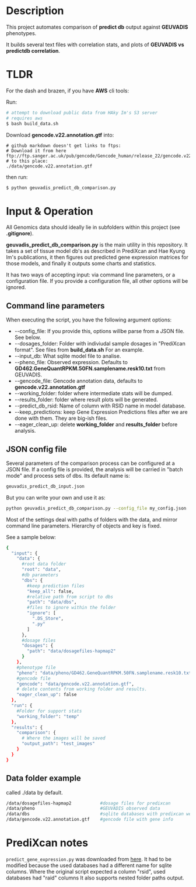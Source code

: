 # Description

This project automates comparison of **predict db** output against **GEUVADIS** phenotypes.

It builds several text files with correlation stats, and plots of **GEUVADIS vs predictdb correlation**.

# TLDR

For the dash and brazen, if you have **AWS** cli tools: 

Run:

```bash
# attempt to download public data from HAky Im's S3 server
# requires aws
$ bash build_data.sh
```

Download **gencode.v22.annotation.gtf** into:
```
# github markdown doesn't get links to ftps:
# Download it from here ftp://ftp.sanger.ac.uk/pub/gencode/Gencode_human/release_22/gencode.v22.annotation.gtf.gz
# to this place:
./data/gencode.v22.annotation.gtf
```

then run:

```bash
$ python geuvadis_predict_db_comparison.py
```

# Input & Operation

All Genomics data should ideally lie in subfolders within this project (see **.gitignore**).

**geuvadis_predict_db_comparison.py** is the main utility in this repository. 
It takes a set of tissue model db's as described in PrediXcan and Hae Kyung Im's publications,
it then figures out predicted gene expression matrices for those models,
and finally it outputs some charts and statistics.

It has two ways of accepting input: via command line parameters, or a configuration file.
If you provide a configuration file, all other options will be ignored.

## Command line parameters

When executing the script, you have the following argument options:
* --config_file: If you provide this, options willbe parse from a JSON file. See below.
* --dosages_folder: Folder with indiviudal sample dosages in "PrediXcan format". See files from **build_data.sh** For an example. 
* --input_db: What sqlite model file to analise.
* --pheno_file: Observed expression. Defaults to **GD462.GeneQuantRPKM.50FN.samplename.resk10.txt** from GEUVADIS.
* --gencode_file: Gencode annotation data, defaults to **gencode.v22.annotation.gtf**
* --working_folder: folder where intermediate stats will be dumped.
* --results_folder: folder where result plots will be generated.
* --predict_db_rsid: Name of column with RSID name in model database.
* --keep_predictions: keep Gene Expression Predictions files after we are done with them. They are big-ish files.
* --eager_clean_up: delete **working_folder** and **results_folder** before analysis.


## JSON config file

Several parameters of the comparison process can be configured at a JSON file.
If a config file is provided, the analysis will be carried in "batch mode" and process sets of dbs.
Its default name is:

```bash
geuvadis_predict_db_input.json
```

But you can write your own and use it as:

```bash
python geuvadis_predict_db_comparison.py --config_file my_config.json
```

Most of the settings deal with paths of folders with the data, and mirror command line parameters. 
Hierarchy of objects and key is fixed.

See a sample below:

```bash
{
  "input": {
    "data": {
      #root data folder
      "root": "data",
      #db parameters
      "dbs": {
        #keep prediction files
        "keep_all": false,
        #relative path from script to dbs
        "path": "data/dbs",
        #files to ignore within the folder
        "ignore": [
          ".DS_Store",
          ".py"
        ]
      },
      #dosage files
      "dosages": {
        "path": "data/dosagefiles-hapmap2"
      }
    },
    #phenotype file
    "pheno": "data/pheno/GD462.GeneQuantRPKM.50FN.samplename.resk10.txt",
    #gencode file
    "gencode": "data/gencode.v22.annotation.gtf",
    # delete contents from working folder and results.
    "eager_clean_up": false
  },
  "run": {
    #Folder for support stats
    "working_folder": "temp"
  },
  "results": {
    "comparison": {
      # Where the images will be saved
      "output_path": "test_images"
    }
  }
}
```

## Data folder example

called ./data by default.
```bash
/data/dosagefiles-hapmap2           #dosage files for predixcan
/data/pheno                         #GEUVADIS observed data
/data/dbs                           #sqlite databases with predixcan weights
/data/gencode.v22.annotation.gtf    #gencode file with gene info
```

# PrediXcan notes

`predict_gene_expression.py` was downloaded from [here](https://github.com/hakyimlab/PrediXcan/tree/master/Software).
It had to be modified because the used databases had a different name for sqlite columns.
Where the original script expected a column "rsid", used databases had "raid" columns
It also supports nested folder paths output.

